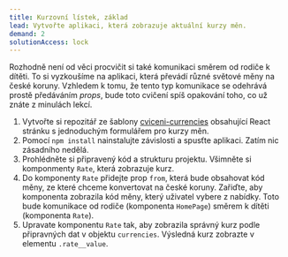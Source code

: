 ```yaml
---
title: Kurzovní lístek, základ
lead: Vytvořte aplikaci, která zobrazuje aktuální kurzy měn.
demand: 2
solutionAccess: lock
---
```


Rozhodně není od věci procvičit si také komunikaci směrem od rodiče k dítěti. To si vyzkoušíme na aplikaci, která převádí různé světové měny na české koruny. Vzhledem k tomu, že tento typ komunikace se odehrává prostě předáváním _props_, bude toto cvičení spíš opakování toho, co už znáte z minulách lekcí.

1. Vytvořte si repozitář ze šablony [cviceni-currencies](https://github.com/Czechitas-podklady-WEB/cviceni-currencies) obsahující React stránku s jednoduchým formulářem pro kurzy měn.
1. Pomocí `npm install` nainstalujte závislosti a spusťte aplikaci. Zatím nic zásadního nedělá.
1. Prohlédněte si připravený kód a strukturu projektu. Všimněte si komponmenty `Rate`, která zobrazuje kurz.
1. Do komponenty `Rate` přidejte prop `from`, která bude obsahovat kód měny, ze které chceme konvertovat na české koruny. Zařiďte, aby komponenta zobrazila kód měny, který uživatel vybere z nabídky. Toto bude komunikace od rodiče (komponenta `HomePage`) směrem k dítěti (komponenta `Rate`).
1. Upravate komponentu `Rate` tak, aby zobrazila správný kurz podle připravných dat v objektu `currencies`. Výsledná kurz zobrazte v elementu `.rate__value`.
